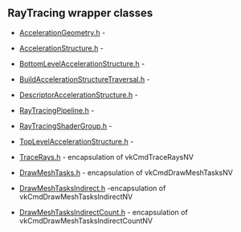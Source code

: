 ## RayTracing wrapper classes

* [AccelerationGeometry.h](AccelerationGeometry.h) - 
* [AccelerationStructure.h](AccelerationStructure.h) - 
* [BottomLevelAccelerationStructure.h](BottomLevelAccelerationStructure.h) - 
* [BuildAccelerationStructureTraversal.h](BuildAccelerationStructureTraversal.h) - 
* [DescriptorAccelerationStructure.h](DescriptorAccelerationStructure.h) - 
* [RayTracingPipeline.h](RayTracingPipeline.h) - 
* [RayTracingShaderGroup.h](RayTracingShaderGroup.h) - 
* [TopLevelAccelerationStructure.h](TopLevelAccelerationStructure.h) - 
* [TraceRays.h](TraceRays.h) - encapsulation of vkCmdTraceRaysNV

* [DrawMeshTasks.h](DrawMeshTasks.h) - encapsulation of vkCmdDrawMeshTasksNV
* [DrawMeshTasksIndirect.h](DrawMeshTasksIndirect.h) -encapsulation of vkCmdDrawMeshTasksIndirectNV
* [DrawMeshTasksIndirectCount.h](DrawMeshTasksIndirectCount.h) - encapsulation of vkCmdDrawMeshTasksIndirectCountNV

